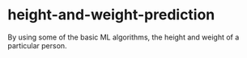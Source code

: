 # height-and-weight-prediction
By using some of the basic ML algorithms, the height and weight of a particular person.
